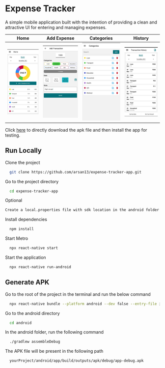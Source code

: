 # Expense Tracker

A simple mobile application built with the intention of providing a clean and attractive UI for entering and managing expenses.

|                              Home                               |                             Add Expense                             |                           Categories                           |                             History                              |
| :-------------------------------------------------------------: | :-----------------------------------------------------------------: | :------------------------------------------------------------: | :--------------------------------------------------------------: |
| <img src="src/assets/screenshots/home-screen.jpeg" width="200"> | <img src="src/assets/screenshots/add-transaction.jpeg" width="200"> | <img src="src/assets/screenshots/categories.jpeg" width="200"> | <img src="src/assets/screenshots/transactions.jpeg" width="200"> |

Click [here](https://drive.google.com/uc?id=1bPamh3ypL3-X463aTMXCn8XNQdBWaAdZ&export=download) to directly download the apk file and then install the app for testing.

## Run Locally

Clone the project

```bash
  git clone https://github.com/arsan13/expense-tracker-app.git
```

Go to the project directory

```bash
  cd expense-tracker-app
```

Optional

```bash
Create a local.properties file with sdk location in the android folder if needed.
```

Install dependencies

```bash
  npm install
```

Start Metro

```bash
  npx react-native start
```

Start the application

```bash
  npx react-native run-android
```

## Generate APK

Go to the root of the project in the terminal and run the below command

```bash
  npx react-native bundle --platform android --dev false --entry-file index.js --bundle-output android/app/src/main/assets/index.android.bundle --assets-dest android/app/src/main/res
```

Go to the android directory

```bash
  cd android
```

In the android folder, run the following command

```bash
  ./gradlew assembleDebug
```

The APK file will be present in the following path

```bash
  yourProject/android/app/build/outputs/apk/debug/app-debug.apk
```
